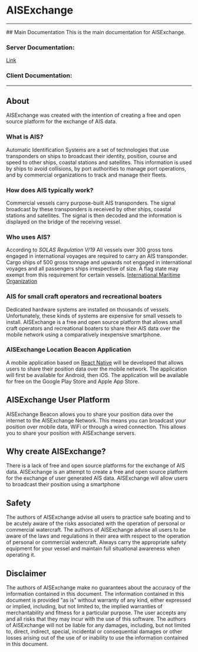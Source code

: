 # AISExchange
<hr>
## Main Documentation
This is the main documentation for AISExchange.

### Server Documentation:
[Link](/server/README.md)

### Client Documentation:

<hr>

## About 
AISExchange was created with the intention of creating a free and open source platform for the exchange of AIS data.

### What is AIS?
Automatic Identification Systems are a set of technologies that use transponders on ships to broadcast their identity, position, course and speed to other ships, coastal stations and satellites. This information is used by ships to avoid collisions, by port authorities to manage port operations, and by commercial organizations to track and manage their fleets.

### How does AIS typically work?
Commercial vessels carry purpose-built AIS transponders. The signal broadcast by these transponders is received by other ships, coastal stations and satellites. The signal is then decoded and the information is displayed on the bridge of the receiving vessel.

### Who uses AIS?
According to *SOLAS Regulation V/19* All vessels over 300 gross tons engaged in international voyages are required to carry an AIS transponder. Cargo ships of 500 gross tonnage and upwards not engaged in international voyages and all passengers ships irrespective of size. A flag state may exempt from this requirement for certain vessels.  [International Maritime Organization](https://www.imo.org/en/OurWork/Safety/Pages/AIS.aspx#:~:text=The%20regulation%20requires%20AIS%20to,passenger%20ships%20irrespective%20of%20size.)


### AIS for small craft operators and recreational boaters
Dedicated hardware systems are installed on thousands of vessels. Unfortunately, these kinds of systems are expensive for small vessels to install. AISExchange is a free and open source platform that allows small craft operators and recreational boaters to share their AIS data over the mobile network using a comparatively inexpensive smartphone.

### AISExchange Location Beacon Application
A mobile application based on [React Native](https://reactnative.dev/) will be developed that allows users to share their position data over the mobile network. The application will first be available for Android, then iOS. The application will be available for free on the Google Play Store and Apple App Store.

## AISExchange User Platform
AISExchange Beacon allows you to share your position data over the internet to the AISExchange Network. This means you can broadcast your position over mobile data, WiFi or through a wired connection. This allows you to share your position  with AISExchange servers.

## Why create AISExchange?
There is a lack of free and open source platforms for the exchange of AIS data. AISExchange is an attempt to create a free and open source platform for the exchange of user generated AIS data. AISExchange will allow users to broadcast their position using a smartphone

## Safety
The authors of AISExchange advise all users to practice safe boating and to be acutely aware of the risks associated with the operation of personal or commercial watercraft. The authors of AISExchange advise all users to be aware of the laws and regulations in their area with respect to the operation of personal or commercial watercraft. Always carry the appropriate safety equipment for your vessel and maintain full situational awareness when operating it.

## Disclaimer
The authors of AISExchange make no guarantees about the accuracy of the information contained in this document. The information contained in this document is provided "as is" without warranty of any kind, either expressed or implied, including, but not limited to, the implied warranties of merchantability and fitness for a particular purpose. The user accepts any and all risks that they may incur with the use of this software. The authors of AISExchange will not be liable for any damages, including, but not limited to, direct, indirect, special, incidental or consequential damages or other losses arising out of the use of or inability to use the information contained in this document.

